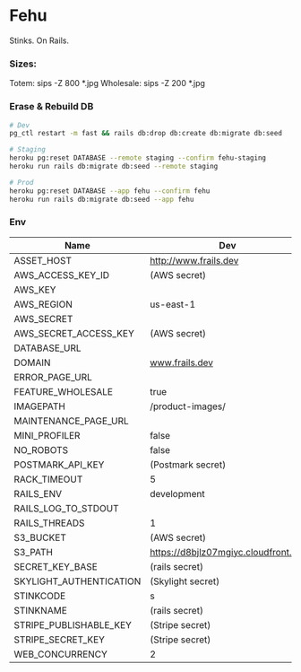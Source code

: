 # Fehu

Stinks. On Rails.

### Sizes:
Totem: sips -Z 800 *.jpg
Wholesale: sips -Z 200 *.jpg

### Erase & Rebuild DB
```bash
# Dev
pg_ctl restart -m fast && rails db:drop db:create db:migrate db:seed

# Staging
heroku pg:reset DATABASE --remote staging --confirm fehu-staging
heroku run rails db:migrate db:seed --remote staging

# Prod
heroku pg:reset DATABASE --app fehu --confirm fehu
heroku run rails db:migrate db:seed --app fehu
```

### Env
Name | Dev | Staging | Prod
-----|-----|---------|-----
ASSET_HOST              | http://www.frails.dev                | https://d1u99obtriaki8.cloudfront.net                              | https://d2z3gzdp2lgn3a.cloudfront.net
AWS_ACCESS_KEY_ID       | (AWS secret)                         | (AWS secret)                                                       | (AWS secret)
AWS_KEY                 |                                      | (AWS Secret)                                                       | (AWS secret)
AWS_REGION              | us-east-1                            | us-west-2                                                          | us-west-2
AWS_SECRET              |                                      | (AWS Secret)                                                       | (AWS secret)
AWS_SECRET_ACCESS_KEY   | (AWS secret)                         | (AWS secret)                                                       | (AWS secret)
DATABASE_URL            |                                      | (Set by Heroku)                                                    | (Set by Heroku)
DOMAIN                  | www.frails.dev                       | https://fehu-staging.herokuapp.com                                 | https://www.fehuleather.com
ERROR_PAGE_URL          |                                      | https://d8bjlz07mgiyc.cloudfront.net/rails/static/error.html       | https://d8bjlz07mgiyc.cloudfront.net/rails/static/error.html
FEATURE_WHOLESALE       | true                                 | false                                                              | false
IMAGEPATH               | /product-images/                     | https://d8bjlz07mgiyc.cloudfront.net/rails/products/               | https://d8bjlz07mgiyc.cloudfront.net/rails/products/
MAINTENANCE_PAGE_URL    |                                      | https://d8bjlz07mgiyc.cloudfront.net/rails/static/maintenance.html | https://d8bjlz07mgiyc.cloudfront.net/rails/static/maintenance.html
MINI_PROFILER           | false                                | (unused)                                                           | (unused)
NO_ROBOTS               | false                                | true                                                               | false
POSTMARK_API_KEY        | (Postmark secret)                    | (Postmark secret)                                                  | (Postmark secret)
RACK_TIMEOUT            | 5                                    | 5                                                                  | 27
RAILS_ENV               | development                          | (Set by Heroku)                                                    | (Set by Heroku)
RAILS_LOG_TO_STDOUT     |                                      | (Set by Heroku)                                                    | (Set by Heroku)
RAILS_THREADS           | 1                                    | 1                                                                  | 1
S3_BUCKET               | (AWS secret)                         | (AWS secret)                                                       | (AWS secret)
S3_PATH                 | https://d8bjlz07mgiyc.cloudfront.net | https://d8bjlz07mgiyc.cloudfront.net                               | https://d8bjlz07mgiyc.cloudfront.net
SECRET_KEY_BASE         | (rails secret)                       | (rails secret)                                                     | (rails secret)
SKYLIGHT_AUTHENTICATION | (Skylight secret)                    | (Skylight secret)                                                  | (Skylight secret)
STINKCODE               | s                                    | (rails secret)                                                     | (rails secret)
STINKNAME               | (rails secret)                       | (rails secret)                                                     | (rails secret)
STRIPE_PUBLISHABLE_KEY  | (Stripe secret)                      | (Stripe secret)                                                    | (Stripe secret)
STRIPE_SECRET_KEY       | (Stripe secret)                      | (Stripe secret)                                                    | (Stripe secret)
WEB_CONCURRENCY         | 2                                    | 2                                                                  | 2
